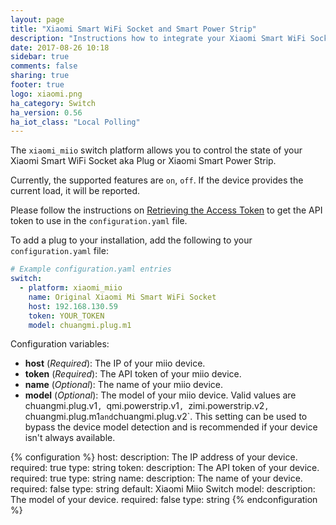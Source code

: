 ```yaml
---
layout: page
title: "Xiaomi Smart WiFi Socket and Smart Power Strip"
description: "Instructions how to integrate your Xiaomi Smart WiFi Socket aka Plug or Xiaomi Smart Power Strip within Home Assistant."
date: 2017-08-26 10:18
sidebar: true
comments: false
sharing: true
footer: true
logo: xiaomi.png
ha_category: Switch
ha_version: 0.56
ha_iot_class: "Local Polling"
---
```


The `xiaomi_miio` switch platform allows you to control the state of your Xiaomi Smart WiFi Socket aka Plug or Xiaomi Smart Power Strip.

Currently, the supported features are `on`, `off`. If the device provides the current load, it will be reported.

Please follow the instructions on [Retrieving the Access Token](/components/vacuum.xiaomi_miio/#retrieving-the-access-token) to get the API token to use in the `configuration.yaml` file.

To add a plug to your installation, add the following to your `configuration.yaml` file:

```yaml
# Example configuration.yaml entries
switch:
  - platform: xiaomi_miio
    name: Original Xiaomi Mi Smart WiFi Socket
    host: 192.168.130.59
    token: YOUR_TOKEN
    model: chuangmi.plug.m1
```

Configuration variables:
- **host** (*Required*): The IP of your miio device.
- **token** (*Required*): The API token of your miio device.
- **name** (*Optional*): The name of your miio device.
- **model** (*Optional*): The model of your miio device. Valid values are chuangmi.plug.v1`, `qmi.powerstrip.v1`, `zimi.powerstrip.v2`, `chuangmi.plug.m1` and `chuangmi.plug.v2`. This setting can be used to bypass the device model detection and is recommended if your device isn't always available.

{% configuration %}
host:
  description: The IP address of your device.
  required: true
  type: string
token:
  description: The API token of your device.
  required: true
  type: string
name:
  description: The name of your device.
  required: false
  type: string
  default: Xiaomi Miio Switch
model:
  description: The model of your device.
  required: false
  type: string
{% endconfiguration %}
